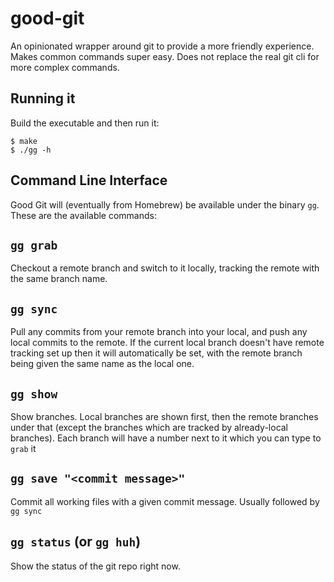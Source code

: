 # good-git
An opinionated wrapper around git to provide a more friendly experience. Makes common commands super easy. Does not replace the real git cli for more complex commands.

## Running it
Build the executable and then run it:
```
$ make
$ ./gg -h
```

## Command Line Interface

Good Git will (eventually from Homebrew) be available under the binary `gg`. These are the available commands:

## `gg grab`

Checkout a remote branch and switch to it locally, tracking the remote with the same branch name.

## `gg sync`

Pull any commits from your remote branch into your local, and push any local commits to the remote. If the current local branch doesn't have remote tracking set up then it will automatically be set, with the remote branch being given the same name as the local one.

## `gg show`

Show branches. Local branches are shown first, then the remote branches under that (except the branches which are tracked by already-local branches). Each branch will have a number next to it which you can type to `grab` it

## `gg save "<commit message>"`

Commit all working files with a given commit message. Usually followed by `gg sync`

## `gg status` (or `gg huh`)

Show the status of the git repo right now.
